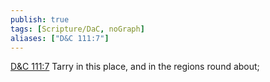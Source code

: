 ```yaml
---
publish: true
tags: [Scripture/DaC, noGraph]
aliases: ["D&C 111:7"]
---
```

[D&C 111:7](https://churchofjesuschrist.org/study/scriptures/dc-testament/dc/111?lang=eng&id=p7#p7) Tarry in this place, and in the regions round about;
